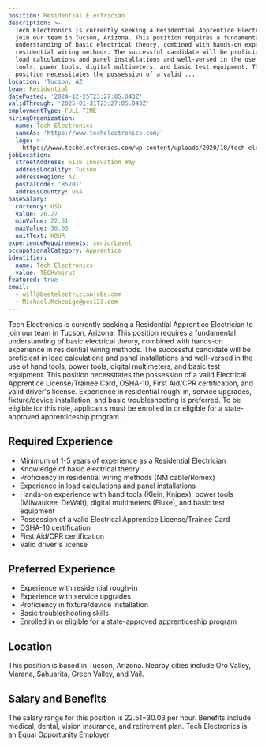 ```yaml
---
position: Residential Electrician
description: >-
  Tech Electronics is currently seeking a Residential Apprentice Electrician to
  join our team in Tucson, Arizona. This position requires a fundamental
  understanding of basic electrical theory, combined with hands-on experience in
  residential wiring methods. The successful candidate will be proficient in
  load calculations and panel installations and well-versed in the use of hand
  tools, power tools, digital multimeters, and basic test equipment. This
  position necessitates the possession of a valid ...
location: 'Tucson, AZ'
team: Residential
datePosted: '2024-12-25T23:27:05.043Z'
validThrough: '2025-01-31T23:27:05.043Z'
employmentType: FULL_TIME
hiringOrganization:
  name: Tech Electronics
  sameAs: 'https://www.techelectronics.com/'
  logo: >-
    https://www.techelectronics.com/wp-content/uploads/2020/10/tech-electronics-logo.png
jobLocation:
  streetAddress: 6116 Innovation Way
  addressLocality: Tucson
  addressRegion: AZ
  postalCode: '85701'
  addressCountry: USA
baseSalary:
  currency: USD
  value: 26.27
  minValue: 22.51
  maxValue: 30.03
  unitText: HOUR
experienceRequirements: seniorLevel
occupationalCategory: Apprentice
identifier:
  name: Tech Electronics
  value: TECHvmjrut
featured: true
email:
  - will@bestelectricianjobs.com
  - Michael.Mckeaige@pes123.com
---
```




Tech Electronics is currently seeking a Residential Apprentice Electrician to join our team in Tucson, Arizona. This position requires a fundamental understanding of basic electrical theory, combined with hands-on experience in residential wiring methods. The successful candidate will be proficient in load calculations and panel installations and well-versed in the use of hand tools, power tools, digital multimeters, and basic test equipment. This position necessitates the possession of a valid Electrical Apprentice License/Trainee Card, OSHA-10, First Aid/CPR certification, and valid driver's license. Experience in residential rough-in, service upgrades, fixture/device installation, and basic troubleshooting is preferred. To be eligible for this role, applicants must be enrolled in or eligible for a state-approved apprenticeship program.

## Required Experience

- Minimum of 1-5 years of experience as a Residential Electrician
- Knowledge of basic electrical theory
- Proficiency in residential wiring methods (NM cable/Romex)
- Experience in load calculations and panel installations
- Hands-on experience with hand tools (Klein, Knipex), power tools (Milwaukee, DeWalt), digital multimeters (Fluke), and basic test equipment
- Possession of a valid Electrical Apprentice License/Trainee Card
- OSHA-10 certification
- First Aid/CPR certification
- Valid driver's license

## Preferred Experience

- Experience with residential rough-in
- Experience with service upgrades
- Proficiency in fixture/device installation
- Basic troubleshooting skills
- Enrolled in or eligible for a state-approved apprenticeship program

## Location

This position is based in Tucson, Arizona. Nearby cities include Oro Valley, Marana, Sahuarita, Green Valley, and Vail.

## Salary and Benefits

The salary range for this position is $22.51-$30.03 per hour. Benefits include medical, dental, vision insurance, and retirement plan. Tech Electronics is an Equal Opportunity Employer.
